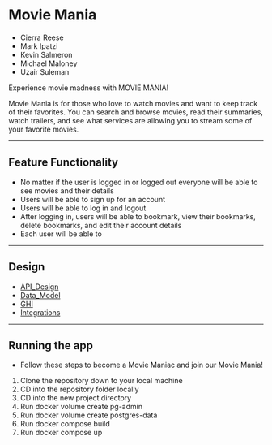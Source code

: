 # Movie Mania
- Cierra Reese
- Mark Ipatzi
- Kevin Salmeron
- Michael Maloney
- Uzair Suleman

Experience movie madness with MOVIE MANIA!

Movie Mania is for those who love to watch movies and want to keep track of their favorites. You can search and browse movies, read their summaries, watch trailers, and see what services are allowing you to stream some of your favorite movies.

---

## Feature Functionality
- No matter if the user is logged in or logged out everyone will be able to see movies and their details
- Users will be able to sign up for an account
- Users will be able to log in and logout
- After logging in, users will be able to bookmark, view their bookmarks, delete bookmarks, and edit their account details
- Each user will be able to

---

## Design

- [API_Design](/docs/api-design.md)
- [Data_Model](/docs/datamodel.md)
- [GHI](/docs/ghi.md)
- [Integrations](/docs/integrations.md)

---

## Running the app

- Follow these steps to become a Movie Maniac and join our Movie Mania!
1. Clone the repository down to your local machine
2. CD into the repository folder locally
3. CD into the new project directory
4. Run docker volume create pg-admin
5. Run docker volume create postgres-data
6. Run docker compose build
7. Run docker compose up
